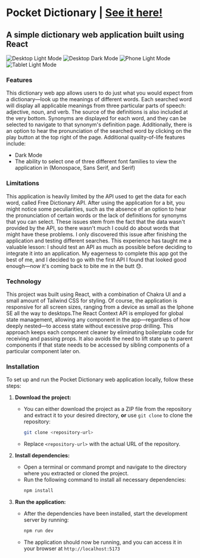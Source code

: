# Pocket Dictionary | [See it here!](https://p0cket-dicti0nary.netlify.app/)

## A simple dictionary web application built using React

![Desktop Light Mode](images/desktop-light-mode.png)
![Desktop Dark Mode](images/desktop-dark-mode.png)
![Phone Light Mode](images/phone-light-mode.png)
![Tablet Light Mode](images/tablet-light-mode.png)

### Features

This dictionary web app allows users to do just what you would expect from a dictionary—look up the meanings of different words. Each searched word will display all applicable meanings from three particular parts of speech: adjective, noun, and verb. The source of the definitions is also included at the very bottom. Synonyms are displayed for each word, and they can be selected to navigate to that synonym's definition page. Additionally, there is an option to hear the pronunciation of the searched word by clicking on the play button at the top right of the page. Additional quality-of-life features include:

- Dark Mode
- The ability to select one of three different font families to view the application in (Monospace, Sans Serif, and Serif)

### Limitations

This application is heavily limited by the API used to get the data for each word, called Free Dictionary API. After using the application for a bit, you might notice some peculiarities, such as the absence of an option to hear the pronunciation of certain words or the lack of definitions for synonyms that you can select. These issues stem from the fact that the data wasn't provided by the API, so there wasn't much I could do about words that might have these problems. I only discovered this issue after finishing the application and testing different searches. This experience has taught me a valuable lesson: I should test an API as much as possible before deciding to integrate it into an application. My eagerness to complete this app got the best of me, and I decided to go with the first API I found that looked good enough—now it's coming back to bite me in the butt 😓.

### Technology

This project was built using React, with a combination of Chakra UI and a small amount of Tailwind CSS for styling. Of course, the application is responsive for all screen sizes, ranging from a device as small as the Iphone SE all the way to desktops.The React Context API is employed for global state management, allowing any component in the app—regardless of how deeply nested—to access state without excessive prop drilling. This approach keeps each component cleaner by eliminating boilerplate code for receiving and passing props. It also avoids the need to lift state up to parent components if that state needs to be accessed by sibling components of a particular component later on.

### Installation

To set up and run the Pocket Dictionary web application locally, follow these steps:

1. **Download the project:**

   - You can either download the project as a ZIP file from the repository and extract it to your desired directory, **or** use `git clone` to clone the repository:
     ```bash
     git clone <repository-url>
     ```
   - Replace `<repository-url>` with the actual URL of the repository.

2. **Install dependencies:**

   - Open a terminal or command prompt and navigate to the directory where you extracted or cloned the project.
   - Run the following command to install all necessary dependencies:
     ```bash
     npm install
     ```

3. **Run the application:**
   - After the dependencies have been installed, start the development server by running:
     ```bash
     npm run dev
     ```
   - The application should now be running, and you can access it in your browser at `http://localhost:5173`
